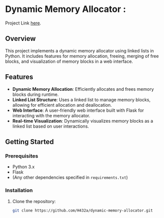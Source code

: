 # Dynamic Memory Allocator : 
Project Link <a href="https://dynamic-memory-allocator.glitch.me" target="_blank">here</a>.
## Overview
This project implements a dynamic memory allocator using linked lists in Python. It includes features for memory allocation, freeing, merging of free blocks, and visualization of memory blocks in a web interface.

## Features
- **Dynamic Memory Allocation**: Efficiently allocates and frees memory blocks during runtime.
- **Linked List Structure**: Uses a linked list to manage memory blocks, allowing for efficient allocation and deallocation.
- **Web Interface**: A user-friendly web interface built with Flask for interacting with the memory allocator.
- **Real-time Visualization**: Dynamically visualizes memory blocks as a linked list based on user interactions.

## Getting Started

### Prerequisites
- Python 3.x
- Flask
- (Any other dependencies specified in `requirements.txt`)

### Installation
1. Clone the repository:
   ```bash
   git clone https://github.com/H432a/dynamic-memory-allocator.git
